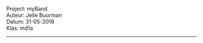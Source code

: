 Project: myBand <br>
Auteur: Jelle Buurman <br>
Datum: 31-05-2018 <br>
Klas: md1a

_________________________________________________________________________________________________________________________








